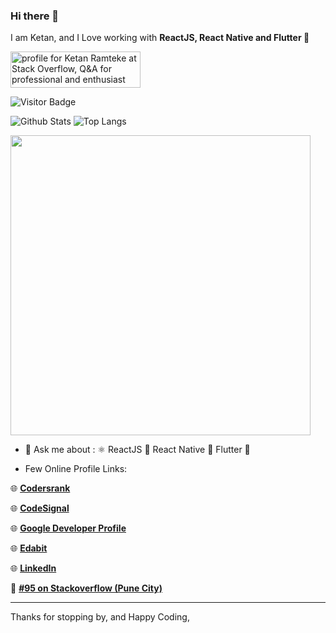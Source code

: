 ### Hi there 👋
I am Ketan,
and I Love working with **ReactJS, React Native and Flutter 📱**

<a href="https://stackoverflow.com/users/5669120/ketan-ramteke"><img src="https://stackoverflow.com/users/flair/5669120.png" width="208" height="58" alt="profile for Ketan Ramteke at Stack Overflow, Q&amp;A for professional and enthusiast programmers" title="profile for Ketan Ramteke at Stack Overflow, Q&amp;A for professional and enthusiast programmers"></a>

![Visitor Badge](https://visitor-badge.laobi.icu/badge?page_id=theketan2)


![Github Stats](https://github-readme-stats.vercel.app/api?username=theketan2&count_private=true&show_icons=true&theme=synthwave)
![Top Langs](https://github-readme-stats.vercel.app/api/top-langs/?username=theketan2&hide=TeX&layout=compact&theme=synthwave)

<a href="https://profile.codersrank.io/user/theketan2"><img width="480" src="https://cr-ss-service.azurewebsites.net/api/ScreenShot?widget=summary&username=TheKetan2"></a>


- 💬 Ask me about : ⚛ ReactJS 📱 React Native 📱 Flutter 💙

- Few Online Profile Links:

🌐 [**Codersrank**][1] 

🌐 [**CodeSignal**][2] 

🌐 [**Google Developer Profile**][3] 

🌐 [**Edabit**][4]

🌐 [**LinkedIn**][5]

🏅 [**#95 on Stackoverflow (Pune City)**][7]

-----------------------------------------------------

Thanks for stopping by, and Happy Coding,


  [1]: https://profile.codersrank.io/user/theketan2
  [2]: https://app.codesignal.com/profile/theketan2
  [3]: https://developers.google.com/profile/u/104430876065192851674
  [4]: https://edabit.com/user/xsDyJstYoBZRS8pJH
  [5]: https://www.linkedin.com/in/theketan2/
  [6]: https://www.buymeacoffee.com/theketan2
  [7]: https://data.stackexchange.com/stackoverflow/query/edit/1388077
  [8]: https://i.stack.imgur.com/eT3h6.gif

<!--

<a href="https://profile.codersrank.io/user/theketan2"><img width="480"  src="https://cr-skills-chart-widget.azurewebsites.net/api/api?username=theketan2"></a>

Here are some ideas to get you started:

- 🔭 I’m currently working on ...
- 🌱 I’m currently learning ...
- 👯 I’m looking to collaborate on ...
- 🤔 I’m looking for help with ...
- 💬 Ask me about ...
- 📫 How to reach me: ...
- 😄 Pronouns: ...
- ⚡ Fun fact: ...
-->
